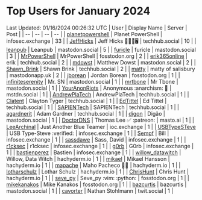 # Top Users for January 2024
Last Updated: 01/16/2024 00:26:32 UTC
| User | Display Name | Server | Post |
| -- | -- | -- | -- |
| [planetpowershell](https://infosec.exchange/@planetpowershell) | Planet PowerShell | infosec.exchange | 33 |
| [JeffHicks](https://techhub.social/@JeffHicks) | Jeff Hicks 🐶🎼🍷🖥️ | techhub.social | 10 |
| [leanpub](https://mastodon.social/@leanpub) | Leanpub | mastodon.social | 5 |
| [furicle](https://mastodon.social/@furicle) | furicle | mastodon.social | 3 |
| [MrPowerShell](https://fosstodon.org/@MrPowerShell) | MrPowerShell | fosstodon.org | 2 |
| [erik365online](https://techhub.social/@erik365online) | erik | techhub.social | 2 |
| [mdowst](https://mastodon.social/@mdowst) | Matthew Dowst | mastodon.social | 2 |
| [Shawn_Brink](https://techhub.social/@Shawn_Brink) | Shawn Brink | techhub.social | 2 |
| [matty](https://mastodonapp.uk/@matty) | matty of salisbury | mastodonapp.uk | 2 |
| [jborean](https://fosstodon.org/@jborean) | Jordan Borean | fosstodon.org | 1 |
| [infiniteserenity](https://mastodon.social/@infiniteserenity) | Mr. SN | mastodon.social | 1 |
| [mrtbone](https://mastodon.social/@mrtbone) | Mr Tbone | mastodon.social | 1 |
| [YourAnonRiots](https://mstdn.social/@YourAnonRiots) | Anonymous  :anarchism: 🏴 | mstdn.social | 1 |
| [AndrewPlaTech](https://techhub.social/@AndrewPlaTech) | AndrewPlaTech | techhub.social | 1 |
| [Clatent](https://techhub.social/@Clatent) | Clayton Tyger | techhub.social | 1 |
| [EdTittel](https://techhub.social/@EdTittel) | Ed Tittel | techhub.social | 1 |
| [SAPIENTech](https://techhub.social/@SAPIENTech) | SAPIENTech | techhub.social | 1 |
| [agardnerit](https://techhub.social/@agardnerit) | Adam Gardner | techhub.social | 1 |
| [digon](https://mastodon.social/@digon) | Digão | mastodon.social | 1 |
| [DoctorDNS](https://masto.ai/@DoctorDNS) | Thomas Lee ✅ :patreon: | masto.ai | 1 |
| [LeeArchinal](https://ioc.exchange/@LeeArchinal) | Just Another Blue Teamer | ioc.exchange | 1 |
| [USBTypeSTeve](https://infosec.exchange/@USBTypeSTeve) | USB Type-Steve :verified: | infosec.exchange | 1 |
| [Sempf](https://infosec.exchange/@Sempf) | Bill | infosec.exchange | 1 |
| [sassdawe](https://infosec.exchange/@sassdawe) | Sass, David | infosec.exchange | 1 |
| [r1cksec](https://infosec.exchange/@r1cksec) | r1cksec | infosec.exchange | 1 |
| [g0rb](https://infosec.exchange/@g0rb) | G0rb | infosec.exchange | 1 |
| [bastienperez](https://infosec.exchange/@bastienperez) | Bastien | infosec.exchange | 1 |
| [willow_datawitch](https://hachyderm.io/@willow_datawitch) | Willow, Data Witch | hachyderm.io | 1 |
| [mikael](https://hachyderm.io/@mikael) | Mikael Hansson | hachyderm.io | 1 |
| [mapache](https://hachyderm.io/@mapache) | Maho Pacheco 🦝🍻 | hachyderm.io | 1 |
| [lotharschulz](https://hachyderm.io/@lotharschulz) | Lothar Schulz | hachyderm.io | 1 |
| [ChrisHunt](https://hachyderm.io/@ChrisHunt) | Chris Hunt | hachyderm.io | 1 |
| [seve_py](https://fosstodon.org/@seve_py) | Seve_py :vim: :python: | fosstodon.org | 1 |
| [mikekanakos](https://fosstodon.org/@mikekanakos) | Mike Kanakos | fosstodon.org | 1 |
| [bazcurtis](https://mastodon.social/@bazcurtis) | bazcurtis | mastodon.social | 1 |
| [cavorter](https://twit.social/@cavorter) | Nathan Stohlmann | twit.social | 1 |
